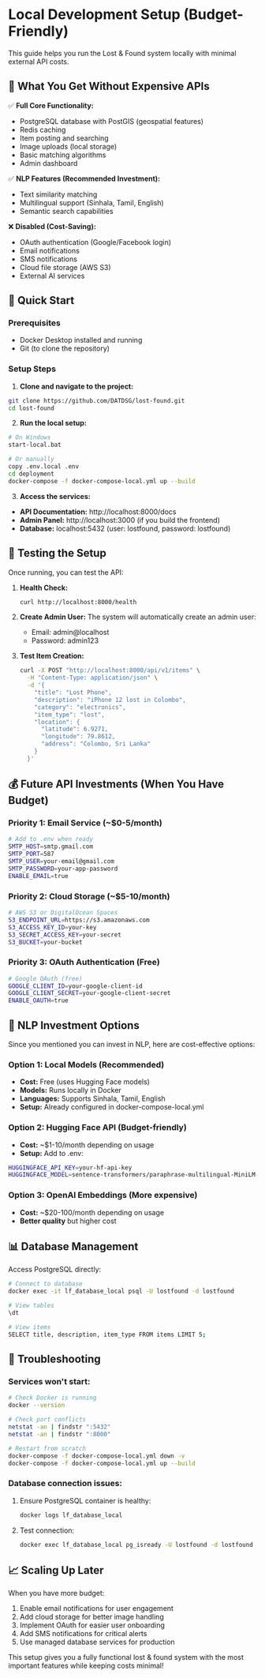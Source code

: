 # Local Development Setup (Budget-Friendly)

This guide helps you run the Lost & Found system locally with minimal external API costs.

## 🎯 What You Get Without Expensive APIs

✅ **Full Core Functionality:**

- PostgreSQL database with PostGIS (geospatial features)
- Redis caching
- Item posting and searching
- Image uploads (local storage)
- Basic matching algorithms
- Admin dashboard

✅ **NLP Features (Recommended Investment):**

- Text similarity matching
- Multilingual support (Sinhala, Tamil, English)
- Semantic search capabilities

❌ **Disabled (Cost-Saving):**

- OAuth authentication (Google/Facebook login)
- Email notifications
- SMS notifications
- Cloud file storage (AWS S3)
- External AI services

## 🚀 Quick Start

### Prerequisites

- Docker Desktop installed and running
- Git (to clone the repository)

### Setup Steps

1. **Clone and navigate to the project:**

```bash
git clone https://github.com/DATDSG/lost-found.git
cd lost-found
```

2. **Run the local setup:**

```bash
# On Windows
start-local.bat

# Or manually
copy .env.local .env
cd deployment
docker-compose -f docker-compose-local.yml up --build
```

3. **Access the services:**

- **API Documentation:** http://localhost:8000/docs
- **Admin Panel:** http://localhost:3000 (if you build the frontend)
- **Database:** localhost:5432 (user: lostfound, password: lostfound)

## 🧪 Testing the Setup

Once running, you can test the API:

1. **Health Check:**

   ```bash
   curl http://localhost:8000/health
   ```

2. **Create Admin User:**
   The system will automatically create an admin user:

   - Email: admin@localhost
   - Password: admin123

3. **Test Item Creation:**
   ```bash
   curl -X POST "http://localhost:8000/api/v1/items" \
     -H "Content-Type: application/json" \
     -d '{
       "title": "Lost Phone",
       "description": "iPhone 12 lost in Colombo",
       "category": "electronics",
       "item_type": "lost",
       "location": {
         "latitude": 6.9271,
         "longitude": 79.8612,
         "address": "Colombo, Sri Lanka"
       }
     }'
   ```

## 💰 Future API Investments (When You Have Budget)

### Priority 1: Email Service (~$0-5/month)

```bash
# Add to .env when ready
SMTP_HOST=smtp.gmail.com
SMTP_PORT=587
SMTP_USER=your-email@gmail.com
SMTP_PASSWORD=your-app-password
ENABLE_EMAIL=true
```

### Priority 2: Cloud Storage (~$5-10/month)

```bash
# AWS S3 or DigitalOcean Spaces
S3_ENDPOINT_URL=https://s3.amazonaws.com
S3_ACCESS_KEY_ID=your-key
S3_SECRET_ACCESS_KEY=your-secret
S3_BUCKET=your-bucket
```

### Priority 3: OAuth Authentication (Free)

```bash
# Google OAuth (free)
GOOGLE_CLIENT_ID=your-google-client-id
GOOGLE_CLIENT_SECRET=your-google-client-secret
ENABLE_OAUTH=true
```

## 🔧 NLP Investment Options

Since you mentioned you can invest in NLP, here are cost-effective options:

### Option 1: Local Models (Recommended)

- **Cost:** Free (uses Hugging Face models)
- **Models:** Runs locally in Docker
- **Languages:** Supports Sinhala, Tamil, English
- **Setup:** Already configured in docker-compose-local.yml

### Option 2: Hugging Face API (Budget-friendly)

- **Cost:** ~$1-10/month depending on usage
- **Setup:** Add to .env:

```bash
HUGGINGFACE_API_KEY=your-hf-api-key
HUGGINGFACE_MODEL=sentence-transformers/paraphrase-multilingual-MiniLM-L12-v2
```

### Option 3: OpenAI Embeddings (More expensive)

- **Cost:** ~$20-100/month depending on usage
- **Better quality** but higher cost

## 📊 Database Management

Access PostgreSQL directly:

```bash
# Connect to database
docker exec -it lf_database_local psql -U lostfound -d lostfound

# View tables
\dt

# View items
SELECT title, description, item_type FROM items LIMIT 5;
```

## 🐛 Troubleshooting

### Services won't start:

```bash
# Check Docker is running
docker --version

# Check port conflicts
netstat -an | findstr ":5432"
netstat -an | findstr ":8000"

# Restart from scratch
docker-compose -f docker-compose-local.yml down -v
docker-compose -f docker-compose-local.yml up --build
```

### Database connection issues:

1. Ensure PostgreSQL container is healthy:

   ```bash
   docker logs lf_database_local
   ```

2. Test connection:
   ```bash
   docker exec lf_database_local pg_isready -U lostfound -d lostfound
   ```

## 📈 Scaling Up Later

When you have more budget:

1. Enable email notifications for user engagement
2. Add cloud storage for better image handling
3. Implement OAuth for easier user onboarding
4. Add SMS notifications for critical alerts
5. Use managed database services for production

This setup gives you a fully functional lost & found system with the most important features while keeping costs minimal!
